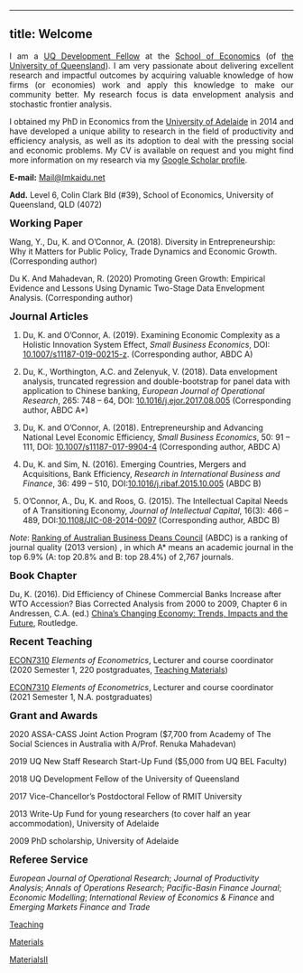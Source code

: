 
---
title: Welcome
---

<div style="text-align: justify"> 

I am a [UQ Development Fellow](https://economics.uq.edu.au/profile/6228/kai-du) at the [School of Economics](https://economics.uq.edu.au) (of [the University of Queensland](https://www.uq.edu.au/)). I am very passionate about delivering excellent research and impactful outcomes by acquiring valuable knowledge of how firms (or economies) work and apply this knowledge to make our community better. My research focus is data envelopment analysis and stochastic frontier analysis. 

I obtained my PhD in Economics from the [University of Adelaide](https://economics.adelaide.edu.au) in 2014 and have developed a unique ability to research in the field of productivity and efficiency analysis, as well as its adoption to deal with the pressing social and economic problems. My CV is available on request and you might find more information on my research via my [Google Scholar profile](https://scholar.google.com.au/citations?user=Z0H3AvQAAAAJ&hl=en).

</div>

**E-mail:** Mail@Imkaidu.net

**Add.** Level 6, Colin Clark Bld (#39), School of Economics, University of Queensland, QLD (4072)

<font size="+1"> <b> Working Paper </b> </font>

Wang, Y., Du, K. and O’Connor, A. (2018). Diversity in Entrepreneurship: Why it Matters for Public Policy, Trade Dynamics and Economic Growth. (Corresponding author)

Du K. And Mahadevan, R. (2020) Promoting Green Growth: Empirical Evidence and Lessons Using Dynamic Two-Stage Data Envelopment Analysis. (Corresponding author)

<font size="+1"> <b> Journal Articles </b> </font>

1. Du, K. and O’Connor, A. (2019). Examining Economic Complexity as a Holistic Innovation System Effect, *Small Business Economics*, DOI: [10.1007/s11187-019-00215-z](https://link.springer.com/article/10.1007/s11187-019-00215-z). (Corresponding author, ABDC A)

2. Du, K., Worthington, A.C. and Zelenyuk, V. (2018). Data envelopment analysis, truncated regression and double-bootstrap for panel data with application to Chinese banking, *European Journal of Operational Research*, 265: 748 – 64, DOI: [10.1016/j.ejor.2017.08.005](https://doi.org/10.1016/j.ejor.2017.08.005) (Corresponding author, ABDC A*)

3. Du, K. and O’Connor, A. (2018). Entrepreneurship and Advancing National Level Economic Efficiency, *Small Business Economics*, 50: 91 – 111, DOI: [10.1007/s11187-017-9904-4](https://doi.org/10.1007/s11187-017-9904-4) (Corresponding author, ABDC A)

4. Du, K. and Sim, N. (2016). Emerging Countries, Mergers and Acquisitions, Bank Efficiency, *Research in International Business and Finance*, 36: 499 – 510, DOI:[10.1016/j.ribaf.2015.10.005](https://doi.org/10.1016/j.ribaf.2015.10.005) (ABDC B)

5. O’Connor, A., Du, K. and Roos, G. (2015). The Intellectual Capital Needs of A Transitioning Economy, *Journal of Intellectual Capital*, 16(3): 466 – 489, DOI:[10.1108/JIC-08-2014-0097](https://doi.org/10.1108/JIC-08-2014-0097) (Corresponding author, ABDC B)

*Note*: [Ranking of Australian Business Deans Council](https://abdc.edu.au/research/abdc-journal-list/) (ABDC) is a ranking of journal quality (2013 version) , in which A* means an academic journal in the top 6.9% (A: top 20.8% and B: top 28.4%) of 2,767 journals.

<font size="+1"> <b> Book Chapter </b> </font>

Du, K. (2016). Did Efficiency of Chinese Commercial Banks Increase after WTO Accession? Bias Corrected Analysis from 2000 to 2009, Chapter 6 in Andressen, C.A. (ed.) [China’s Changing Economy: Trends, Impacts and the Future](https://www.routledge.com/Chinas-Changing-Economy-Trends-Impacts-and-the-Future/Andressen/p/book/9780367026721), Routledge.

<font size="+1"> <b> Recent Teaching </b> </font>

[ECON7310](https://course-profiles.uq.edu.au/student_section_loader/section_1/103617?_ga=2.228176029.1899490403.1608693058-1611039615.1607827389) *Elements of Econometrics*, Lecturer and course coordinator (2020 Semester 1, 220 postgraduates, [Teaching Materials](docs/econ7310/materials.html))

[ECON7310](https://course-profiles.uq.edu.au/student_section_loader/section_1/103617?_ga=2.228176029.1899490403.1608693058-1611039615.1607827389) *Elements of Econometrics*, Lecturer and course coordinator (2021 Semester 1, N.A. postgraduates)

<font size="+1"> <b> Grant and Awards </b> </font>

2020 ASSA-CASS Joint Action Program ($7,700 from Academy of The Social Sciences in Australia with A/Prof. Renuka Mahadevan)

2019 UQ New Staff Research Start-Up Fund ($5,000 from UQ BEL Faculty)

2018 UQ Development Fellow of the University of Queensland

2017 Vice-Chancellor’s Postdoctoral Fellow of RMIT University

2013 Write-Up Fund for young researchers (to cover half an year accommodation), University of Adelaide

2009 PhD scholarship, University of Adelaide

<font size="+1"> <b> Referee Service </b> </font>

*European Journal of Operational Research*; *Journal of Productivity Analysis*; *Annals of Operations Research*; *Pacific-Basin Finance Journal*; *Economic Modelling*; *International Review of Economics & Finance* and *Emerging Markets Finance and Trade*

[Teaching](docs/test_Teaching.html)

[Materials](docs/matlab_code/matlab_code.html)

[MaterialsII](docs/econ7310/materials.html)

[//]: <[Teaching](docs/test_Teaching.html)>

[//]: <[Research](docs/test_Research.html)>



